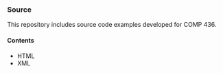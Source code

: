 ### Source

This repository includes source code examples developed for COMP 436.

#### Contents
* HTML
* XML

